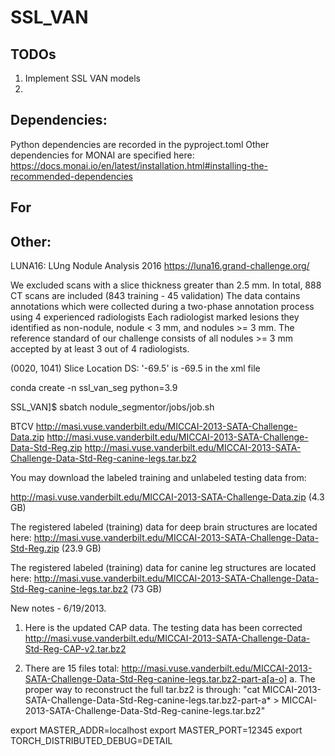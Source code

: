 # SSL_VAN

## TODOs

1. Implement SSL VAN models
2. 

## Dependencies:

Python dependencies are recorded in the pyproject.toml
Other dependencies for MONAI are specified here: https://docs.monai.io/en/latest/installation.html#installing-the-recommended-dependencies

## For 

## Other:

LUNA16: LUng Nodule Analysis 2016
https://luna16.grand-challenge.org/

We excluded scans with a slice thickness greater than 2.5 mm. In total, 888 CT scans are included (843 training - 45 validation)
The data contains annotations which were collected during a two-phase annotation process using 4 experienced radiologists
Each radiologist marked lesions they identified as non-nodule, nodule < 3 mm, and nodules >= 3 mm.
The reference standard of our challenge consists of all nodules >= 3 mm accepted by at least 3 out of 4 radiologists.

(0020, 1041) Slice Location                      DS: '-69.5' is <imageZposition>-69.5</imageZposition> in the xml file

conda create -n ssl_van_seg python=3.9

SSL_VAN]$ sbatch nodule_segmentor/jobs/job.sh

BTCV
http://masi.vuse.vanderbilt.edu/MICCAI-2013-SATA-Challenge-Data.zip
http://masi.vuse.vanderbilt.edu/MICCAI-2013-SATA-Challenge-Data-Std-Reg.zip
http://masi.vuse.vanderbilt.edu/MICCAI-2013-SATA-Challenge-Data-Std-Reg-canine-legs.tar.bz2



You may download the labeled training and unlabeled testing data from: 

http://masi.vuse.vanderbilt.edu/MICCAI-2013-SATA-Challenge-Data.zip (4.3 GB)

The registered labeled (training) data for deep brain structures are located here: 
http://masi.vuse.vanderbilt.edu/MICCAI-2013-SATA-Challenge-Data-Std-Reg.zip  (23.9 GB)

The registered labeled (training) data for canine leg structures are located here: 
http://masi.vuse.vanderbilt.edu/MICCAI-2013-SATA-Challenge-Data-Std-Reg-canine-legs.tar.bz2   (73 GB)

New notes - 6/19/2013. 
1.	Here is the updated CAP data. The testing data has been corrected http://masi.vuse.vanderbilt.edu/MICCAI-2013-SATA-Challenge-Data-Std-Reg-CAP-v2.tar.bz2 

2.	There are 15 files total: http://masi.vuse.vanderbilt.edu/MICCAI-2013-SATA-Challenge-Data-Std-Reg-canine-legs.tar.bz2-part-a[a-o]
a.	The proper way to reconstruct the full tar.bz2 is through:
"cat  MICCAI-2013-SATA-Challenge-Data-Std-Reg-canine-legs.tar.bz2-part-a* > MICCAI-2013-SATA-Challenge-Data-Std-Reg-canine-legs.tar.bz2"


export MASTER_ADDR=localhost
export MASTER_PORT=12345
export TORCH_DISTRIBUTED_DEBUG=DETAIL

